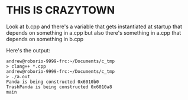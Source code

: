 # THIS IS CRAZYTOWN

Look at b.cpp and there's a variable that gets instantiated at startup that depends on something in a.cpp but also there's something in a.cpp that depends on something in b.cpp

Here's the output:

```
andrew@roborio-9999-frc:~/Documents/c_tmp 
> clang++ *.cpp
andrew@roborio-9999-frc:~/Documents/c_tmp 
> ./a.out
Panda is being constructed 0x6010b0
TrashPanda is being constructed 0x6010a8
main
```
